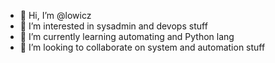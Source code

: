 - 👋 Hi, I’m @lowicz
- 👀 I’m interested in sysadmin and devops stuff
- 🌱 I’m currently learning automating and Python lang
- 💞️ I’m looking to collaborate on system and automation stuff


<!---
lowicz/lowicz is a ✨ special ✨ repository because its `README.md` (this file) appears on your GitHub profile.
You can click the Preview link to take a look at your changes.
--->
